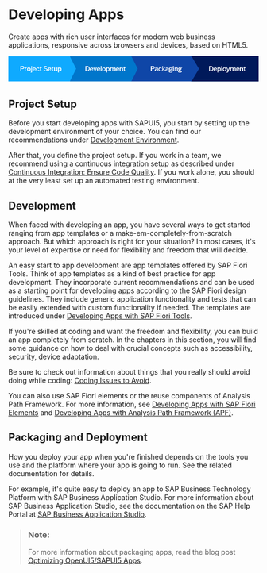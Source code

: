 <!-- loio23cfd955f58142389fa7c9097e11559c -->

# Developing Apps

Create apps with rich user interfaces for modern web business applications, responsive across browsers and devices, based on HTML5.



![](images/DevelopingApps_Process_71f8bf5.png)



<a name="loio23cfd955f58142389fa7c9097e11559c__section_ovf_25f_qbb"/>

## Project Setup

Before you start developing apps with SAPUI5, you start by setting up the development environment of your choice. You can find our recommendations under [Development Environment](development-environment-7bb04e0.md).

After that, you define the project setup. If you work in a team, we recommend using a continuous integration setup as described under [Continuous Integration: Ensure Code Quality](continuous-integration-ensure-code-quality-fe7a158.md). If you work alone, you should at the very least set up an automated testing environment.



<a name="loio23cfd955f58142389fa7c9097e11559c__section_znq_f5f_qbb"/>

## Development

When faced with developing an app, you have several ways to get started ranging from app templates or a make-em-completely-from-scratch approach. But which approach is right for your situation? In most cases, it's your level of expertise or need for flexibility and freedom that will decide.

An easy start to app development are app templates offered by SAP Fiori Tools. Think of app templates as a kind of best practice for app development. They incorporate current recommendations and can be used as a starting point for developing apps according to the SAP Fiori design guidelines. They include generic application functionality and tests that can be easily extended with custom functionality if needed. The templates are introduced under [Developing Apps with SAP Fiori Tools](developing-apps-with-sap-fiori-tools-a460a73.md).

If you're skilled at coding and want the freedom and flexibility, you can build an app completely from scratch. In the chapters in this section, you will find some guidance on how to deal with crucial concepts such as accessibility, security, device adaptation.

Be sure to check out information about things that you really should avoid doing while coding: [Coding Issues to Avoid](coding-issues-to-avoid-3877872.md).

You can also use SAP Fiori elements or the reuse components of Analysis Path Framework. For more information, see [Developing Apps with SAP Fiori Elements](../06_SAP_Fiori_Elements/developing-apps-with-sap-fiori-elements-03265b0.md) and [Developing Apps with Analysis Path Framework \(APF\)](../07_APF/developing-apps-with-analysis-path-framework-apf-1c457c5.md).



<a name="loio23cfd955f58142389fa7c9097e11559c__section_vp3_n5f_qbb"/>

## Packaging and Deployment

How you deploy your app when you're finished depends on the tools you use and the platform where your app is going to run. See the related documentation for details.

For example, it's quite easy to deploy an app to SAP Business Technology Platform with SAP Business Application Studio. For more information about SAP Business Application Studio, see the documentation on the SAP Help Portal at [SAP Business Application Studio](https://help.sap.com/viewer/product/SAP%20Business%20Application%20Studio/Cloud/en-US).

> ### Note:  
> For more information about packaging apps, read the blog post [Optimizing OpenUI5/SAPUI5 Apps](https://blogs.sap.com/2015/02/18/optimizing-openui5-apps/).

